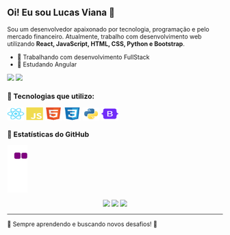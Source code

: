 ## Oi! Eu sou Lucas Viana 👋
Sou um desenvolvedor apaixonado por tecnologia, programação e pelo mercado financeiro. Atualmente, trabalho com desenvolvimento web utilizando **React, JavaScript, HTML, CSS, Python e Bootstrap**.

- 🔭 Trabalhando com desenvolvimento FullStack
- 🌱 Estudando Angular
  
<div style="display: center">
  <img height="160em" src="https://github-readme-stats.vercel.app/api?username=lucasviana20&show_icons=true&theme=dark&include_all_commits=true&count_private=true"/>
  <img height="160em" src="https://github-readme-streak-stats.herokuapp.com/?user=lucasviana20&theme=dark"/>
</div>


### 🚀 Tecnologias que utilizo:
  <div>
    <img align="center" alt="React" height="30" width="40" src="https://raw.githubusercontent.com/devicons/devicon/master/icons/react/react-original.svg">
    <img align="center" alt="JavaScript" height="30" width="40" src="https://raw.githubusercontent.com/devicons/devicon/master/icons/javascript/javascript-plain.svg">
    <img align="center" alt="HTML" height="30" width="40" src="https://raw.githubusercontent.com/devicons/devicon/master/icons/html5/html5-original.svg">
    <img align="center" alt="CSS" height="30" width="40" src="https://raw.githubusercontent.com/devicons/devicon/master/icons/css3/css3-original.svg">
    <img align="center" alt="Python" height="30" width="40" src="https://raw.githubusercontent.com/devicons/devicon/master/icons/python/python-original.svg">
    <img align="center" alt="Bootstrap" height="30" width="40" src="https://raw.githubusercontent.com/devicons/devicon/master/icons/bootstrap/bootstrap-plain.svg">
  </div>

### 🐍 Estatísticas do GitHub
![Snake animation](https://github.com/lucasviana20/lucasviana20/blob/output/github-contribution-grid-snake.gif)

 <div align="center">
    <a href="https://www.linkedin.com/in/seu-linkedin" target="_blank"><img src="https://img.shields.io/badge/-LinkedIn-%230077B5?style=for-the-badge&logo=linkedin&logoColor=white" target="_blank"></a>
    <a href="https://github.com/lucasviana20" target="_blank"><img src="https://img.shields.io/badge/-GitHub-181717?style=for-the-badge&logo=github&logoColor=white" target="_blank"></a>
    <a href="mailto:lucasev2002@gmail.com"><img src="https://img.shields.io/badge/-Gmail-%23333?style=for-the-badge&logo=gmail&logoColor=white" target="_blank"></a>
  </div>

---

🔹 Sempre aprendendo e buscando novos desafios! 🚀

